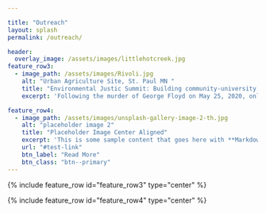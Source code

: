 ```yaml
---

title: "Outreach"
layout: splash
permalink: /outreach/

header:
  overlay_image: /assets/images/littlehotcreek.jpg
feature_row3:
  - image_path: /assets/images/Rivoli.jpg
    alt: "Urban Agriculture Site, St. Paul MN "
    title: "Environmental Justic Summit: Building community-university partnerships"
    excerpt: 'Following the murder of George Floyd on May 25, 2020, only 6 km from the University of Minnesota Campus, students in the Department of Earth and Environmental Science felt that the university's mission to engage and serve was not being upheld due to a lack of connection with local communities. In response, graduate students and staff from the department organized a one-day workshop between UMN scientists and community members from across the Twin Cities with the goal of fostering meaningful relationships and building a mutual awareness, understanding, and capacity for community-centered research in the Twin Cities. We aim to establish long lasting partnerships between researchers and community groups that facilitate earth science research and curriculum in alignment with community priorities. Successful partnerships started at this event have resulted in ArcGIS map making workshops to facilitate mapping of lead levels, sampling and analysis of urban garden soils, outreach and engagement with local youth groups, and fertilizer testing for urban gardens. After participating in the inaugural summit event in 2021, I became a member of the organizing team. We worked collaboratively with community partners to plan and hold the second iteration of this event in 2023. We continue to engage with this work and aim to establish the institutional memory and support necessary to sustain this event.'

feature_row4:
  - image_path: /assets/images/unsplash-gallery-image-2-th.jpg
    alt: "placeholder image 2"
    title: "Placeholder Image Center Aligned"
    excerpt: 'This is some sample content that goes here with **Markdown** formatting. Centered with `type="center"`'
    url: "#test-link"
    btn_label: "Read More"
    btn_class: "btn--primary"
---
```



{% include feature_row id="feature_row3" type="center" %}

{% include feature_row id="feature_row4" type="center" %}






